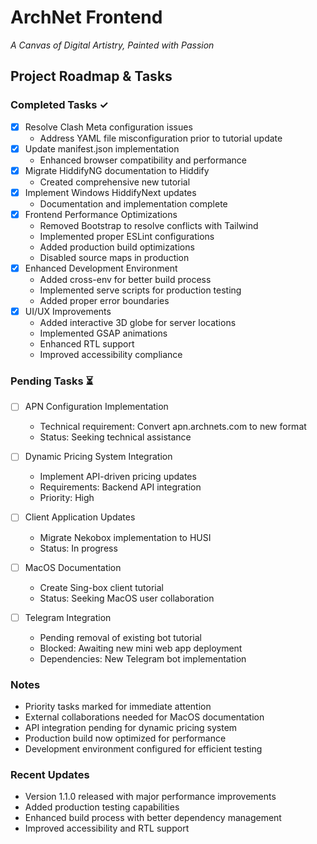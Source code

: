 # ArchNet Frontend
*A Canvas of Digital Artistry, Painted with Passion*

## Project Roadmap & Tasks

### Completed Tasks ✓
- [x] Resolve Clash Meta configuration issues
  - Address YAML file misconfiguration prior to tutorial update
- [x] Update manifest.json implementation
  - Enhanced browser compatibility and performance
- [x] Migrate HiddifyNG documentation to Hiddify
  - Created comprehensive new tutorial
- [x] Implement Windows HiddifyNext updates
  - Documentation and implementation complete
- [x] Frontend Performance Optimizations
  - Removed Bootstrap to resolve conflicts with Tailwind
  - Implemented proper ESLint configurations
  - Added production build optimizations
  - Disabled source maps in production
- [x] Enhanced Development Environment
  - Added cross-env for better build process
  - Implemented serve scripts for production testing
  - Added proper error boundaries
- [x] UI/UX Improvements
  - Added interactive 3D globe for server locations
  - Implemented GSAP animations
  - Enhanced RTL support
  - Improved accessibility compliance

### Pending Tasks ⏳
- [ ] APN Configuration Implementation
  - Technical requirement: Convert apn.archnets.com to new format
  - Status: Seeking technical assistance
  
- [ ] Dynamic Pricing System Integration
  - Implement API-driven pricing updates
  - Requirements: Backend API integration
  - Priority: High
  
- [ ] Client Application Updates
  - Migrate Nekobox implementation to HUSI
  - Status: In progress
  
- [ ] MacOS Documentation
  - Create Sing-box client tutorial
  - Status: Seeking MacOS user collaboration
  
- [ ] Telegram Integration
  - Pending removal of existing bot tutorial
  - Blocked: Awaiting new mini web app deployment
  - Dependencies: New Telegram bot implementation

### Notes
* Priority tasks marked for immediate attention
* External collaborations needed for MacOS documentation
* API integration pending for dynamic pricing system
* Production build now optimized for performance
* Development environment configured for efficient testing

### Recent Updates
* Version 1.1.0 released with major performance improvements
* Added production testing capabilities
* Enhanced build process with better dependency management
* Improved accessibility and RTL support